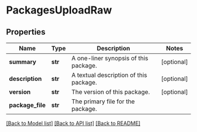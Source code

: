 # PackagesUploadRaw

## Properties
Name | Type | Description | Notes
------------ | ------------- | ------------- | -------------
**summary** | **str** | A one-liner synopsis of this package. | [optional] 
**description** | **str** | A textual description of this package. | [optional] 
**version** | **str** | The version of this package. | [optional] 
**package_file** | **str** | The primary file for the package. | 

[[Back to Model list]](../README.md#documentation-for-models) [[Back to API list]](../README.md#documentation-for-api-endpoints) [[Back to README]](../README.md)


